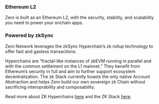 ### Ethereum L2[](https://docs.base.org/docs/#ethereum-l2)

Zero is built as an Ethereum L2, with the security, stability, and scalability you need to power your onchain apps.

### Powered by zkSync

Zero Network leverages the zkSync Hyperchain’s zk rollup technology to offer fast and gasless transactions.

Hyperchains are “fractal-like instances of zkEVM running in parallel and with the common settlement on the L1 mainnet.” They benefit from Ethereum’s security in full and aim to further support ecosystem decentralization. The zk Stack currently boasts the only native Account Abstraction and helps Zero build our own sovereign zk Chain without sacrificing interoprability and composability. 

Read more about ZK Hyperchains [here](https://docs.zksync.io/zk-stack/concepts/zk-chains) and the ZK Stack [here](https://blog.matter-labs.io/introducing-the-zk-stack-c24240c2532a).